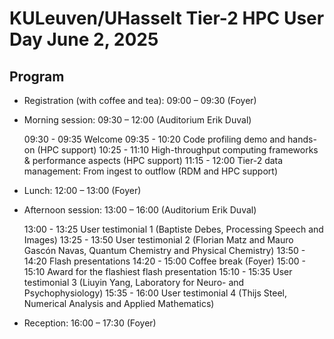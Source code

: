# KULeuven/UHasselt Tier-2 HPC User Day June 2, 2025

## Program

* Registration (with coffee and tea): 09:00 – 09:30 (Foyer)

* Morning session: 09:30 – 12:00 (Auditorium Erik Duval)

  09:30 - 09:35    Welcome
  09:35 - 10:20    Code profiling demo and hands-on (HPC support)
  10:25 - 11:10    High-throughput computing frameworks & performance aspects (HPC support)
  11:15 - 12:00    Tier-2 data management: From ingest to outflow (RDM and HPC support)

* Lunch: 12:00 – 13:00 (Foyer)

* Afternoon session: 13:00 – 16:00 (Auditorium Erik Duval)

  13:00 - 13:25     User testimonial 1 (Baptiste Debes, Processing Speech and Images)
  13:25 - 13:50     User testimonial 2 (Florian Matz and Mauro Gascón Navas, Quantum Chemistry and Physical Chemistry)
  13:50 - 14:20     Flash presentations
  14:20 - 15:00     Coffee break (Foyer)
  15:00 - 15:10     Award for the flashiest flash presentation
  15:10 - 15:35     User testimonial 3 (Liuyin Yang, Laboratory for Neuro- and Psychophysiology)
  15:35 - 16:00     User testimonial 4 (Thijs Steel, Numerical Analysis and Applied Mathematics)

* Reception: 16:00 – 17:30 (Foyer)
